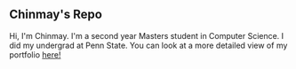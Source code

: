 ## Chinmay's Repo

Hi, I'm Chinmay. I'm a second year Masters student in Computer Science. I did my undergrad at Penn State. You can look at a more detailed view of my portfolio [here!](https://chinmaygarg.com/)